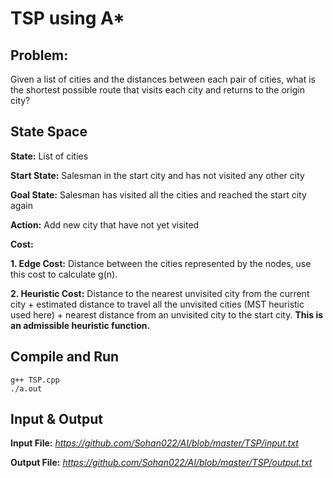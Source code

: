 # TSP using A*

## Problem:

Given a list of cities and the distances between each pair of cities, what is the shortest possible route that visits each city and returns to the origin city?

## State Space

**State:** List of cities

**Start State:** Salesman in the start city and has not visited any other city

**Goal State:** Salesman has visited all the cities and reached the start city again

**Action:** Add new city that have not yet visited

**Cost:**

**1. Edge Cost:** Distance between the cities represented by the nodes, use this cost to calculate g(n).
	
**2. Heuristic Cost:** Distance to the nearest unvisited city from the current city + estimated distance to travel all          the unvisited cities (MST heuristic used here) + nearest distance from an unvisited city to the start city. **This is an 	admissible heuristic function.**


## Compile and Run
```
g++ TSP.cpp
./a.out
```

## Input & Output

**Input File:** *https://github.com/Sohan022/AI/blob/master/TSP/input.txt*

**Output File:** *https://github.com/Sohan022/AI/blob/master/TSP/output.txt*
